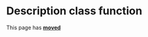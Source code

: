 # Description class function #

This page has [**moved**](https://lib-docs.delphidabbler.com/SysInfo/5/API/TPJOSInfo-Description)